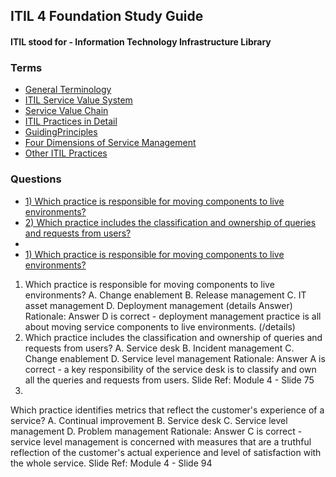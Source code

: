 ## ITIL 4 Foundation Study Guide
#### ITIL stood for - Information Technology Infrastructure Library
### Terms

- [General Terminology](GeneralTerminology.md)
- [ITIL Service Value System](ITILServiceValueSystem.md)
- [Service Value Chain](ServiceValueChain.md)
- [ITIL Practices in Detail](ITILPracticesInDetail.md)
- [GuidingPrinciples](GuidingPrinciples.md)
- [Four Dimensions of Service Management](FourDimensionsOfSM.md)
- [Other ITIL Practices](OtherITILPractices.md)

### Questions

- [1) Which practice is responsible for moving components to live environments?](OSP1-01.md)
- [2) Which practice includes the classification and ownership of queries and requests from users?](OSP1-02.md)
- [](OSP1-03.md)
- [1) Which practice is responsible for moving components to live environments?](OSP1-04.md)

1) Which practice is responsible for moving components to live environments?
A. Change enablement
B. Release management
C. IT asset management
D. Deployment management
(details Answer)
Rationale: Answer D is correct - deployment management practice is all about moving service
components to live environments.
(/details)
2) Which practice includes the classification and ownership of queries and requests from users?
A. Service desk
B. Incident management
C. Change enablement
D. Service level management
Rationale: Answer A is correct - a key responsibility of the service desk is to classify and own all the
queries and requests from users.
Slide Ref: Module 4 - Slide 75
3)
Which practice identifies metrics that reflect the customer's experience of a service?
A.
Continual improvement
B.
Service desk
C. Service level management
D. Problem management
Rationale: Answer C is correct - service level management is concerned with measures that are a
truthful reflection of the customer's actual experience and level of satisfaction with the whole service.
Slide Ref: Module 4 - Slide 94
